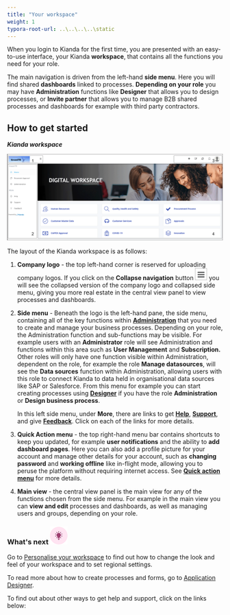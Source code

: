 ```yaml
---
title: "Your workspace"
weight: 1
typora-root-url: ..\..\..\..\static
---
```


When you login to Kianda for the first time, you are presented with an easy-to-use interface, your Kianda **workspace**, that contains all the functions you need for your role.

The main navigation is driven from the left-hand **side menu**. Here you will find shared **dashboards** linked to processes. **Depending on your role** you may have **Administration** functions like **Designer** that allows you to design processes, or **Invite partner** that allows you to manage B2B shared processes and dashboards for example with third party contractors. 

## How to get started ##

***Kianda workspace***

![User interface](/images/workspace4.gif)

The layout of the Kianda workspace is as follows:

1. **Company logo** - the top left-hand corner is reserved for uploading company logos. If you click on the **Collapse navigation** button ![Collapse navigation button](/images/navigation_frame_copy.png) you will see the collapsed version of the company logo and collapsed side menu, giving you more real estate in the central view panel to view processes and dashboards.

2. **Side menu** - Beneath the logo is the left-hand pane, the side menu, containing all of the key functions within **[Administration](/docs/platform/administration)** that you need to create and manage your business processes. Depending on your role, the Administration function and sub-functions may be visible. For example users with an **Administrator** role will see Administration and functions within this area such as **User Management** and **Subscription.** Other roles will only have one function visible within Administration, dependent on the role, for example the role **Manage datasources**, will see the **Data sources** function within Administration, allowing users with this role to connect Kianda to data held in organisational data sources like SAP or Salesforce. From this menu for example you can start creating processes using **[Designer](/docs/platform/administration/designer)** if you have the role **Administration** or **Design business process**. 

   In this left side menu, under **More**, there are links to get **[Help](/docs/platform/general/help)**, **[Support](/docs/platform/general/support)**, and give **[Feedback](/docs/platform/general/help/#feedback)**. Click on each of the links for more details.

3. **Quick Action menu** - the top right-hand menu bar contains shortcuts to keep you updated, for example **user notifications** and the ability to **add dashboard pages**. Here you can also add a profile picture for your account and manage other details for your account, such as **changing password** and **working offline** like in-flight mode, allowing you to peruse the platform without requiring internet access. See **[Quick action menu](/docs/platform/general/quickaction/)** for more details.

4. **Main view** - the central view panel is the main view for any of the functions chosen from the side menu. For example in the main view you can **view and edit** processes and dashboards, as well as managing users and groups, depending on your role. 



### What's next  ![Idea icon](/images/18.png) ###

Go to [Personalise your workspace](/docs/getting-started/logging-in/personalise-workspace/) to find out how to change the look and feel of your workspace and to set regional settings.

To read more about how to create processes and forms, go to [Application Designer](/docs/platform/application-designer/).

To find out about other ways to get help and support, click on the links below:
